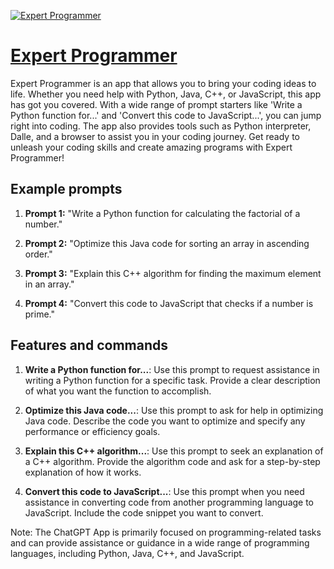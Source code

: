 [![Expert Programmer](https://files.oaiusercontent.com/file-y8sC8YTbrWZZWB2XcJU8fNlA?se=2123-10-16T20%3A07%3A42Z&sp=r&sv=2021-08-06&sr=b&rscc=max-age%3D31536000%2C%20immutable&rscd=attachment%3B%20filename%3Da1bc1df7-a7f2-4446-b635-19b657059c17.png&sig=PvUR/tJvEhqDTF2um6%2BBcJmncEktVw0Be2ROXVJsHEs%3D)](https://chat.openai.com/g/g-fNkEQnxH0-expert-programmer)

# [Expert Programmer](https://chat.openai.com/g/g-fNkEQnxH0-expert-programmer)

Expert Programmer is an app that allows you to bring your coding ideas to life. Whether you need help with Python, Java, C++, or JavaScript, this app has got you covered. With a wide range of prompt starters like 'Write a Python function for...' and 'Convert this code to JavaScript...', you can jump right into coding. The app also provides tools such as Python interpreter, Dalle, and a browser to assist you in your coding journey. Get ready to unleash your coding skills and create amazing programs with Expert Programmer!

## Example prompts

1. **Prompt 1:** "Write a Python function for calculating the factorial of a number."

2. **Prompt 2:** "Optimize this Java code for sorting an array in ascending order."

3. **Prompt 3:** "Explain this C++ algorithm for finding the maximum element in an array."

4. **Prompt 4:** "Convert this code to JavaScript that checks if a number is prime."

## Features and commands

1. **Write a Python function for...**: Use this prompt to request assistance in writing a Python function for a specific task. Provide a clear description of what you want the function to accomplish.

2. **Optimize this Java code...**: Use this prompt to ask for help in optimizing Java code. Describe the code you want to optimize and specify any performance or efficiency goals.

3. **Explain this C++ algorithm...**: Use this prompt to seek an explanation of a C++ algorithm. Provide the algorithm code and ask for a step-by-step explanation of how it works.

4. **Convert this code to JavaScript...**: Use this prompt when you need assistance in converting code from another programming language to JavaScript. Include the code snippet you want to convert.

Note: The ChatGPT App is primarily focused on programming-related tasks and can provide assistance or guidance in a wide range of programming languages, including Python, Java, C++, and JavaScript.